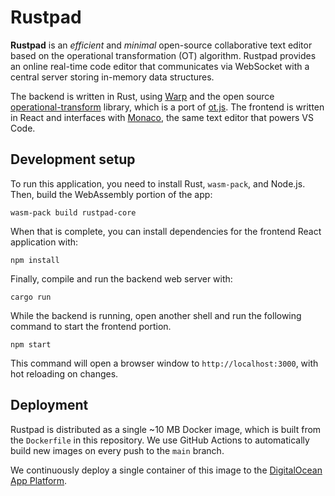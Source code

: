# Rustpad

**Rustpad** is an _efficient_ and _minimal_ open-source collaborative text
editor based on the operational transformation (OT) algorithm. Rustpad provides
an online real-time code editor that communicates via WebSocket with a central
server storing in-memory data structures.

The backend is written in Rust, using
[Warp](https://github.com/seanmonstar/warp) and the open source
[operational-transform](https://github.com/spebern/operational-transform-rs)
library, which is a port of
[ot.js](https://github.com/Operational-Transformation/ot.js). The frontend is
written in React and interfaces with
[Monaco](https://github.com/microsoft/monaco-editor), the same text editor that
powers VS Code.

## Development setup

To run this application, you need to install Rust, `wasm-pack`, and Node.js.
Then, build the WebAssembly portion of the app:

```
wasm-pack build rustpad-core
```

When that is complete, you can install dependencies for the frontend React
application with:

```
npm install
```

Finally, compile and run the backend web server with:

```
cargo run
```

While the backend is running, open another shell and run the following command
to start the frontend portion.

```
npm start
```

This command will open a browser window to `http://localhost:3000`, with hot
reloading on changes.

## Deployment

Rustpad is distributed as a single ~10 MB Docker image, which is built from the
`Dockerfile` in this repository. We use GitHub Actions to automatically build
new images on every push to the `main` branch.

We continuously deploy a single container of this image to the
[DigitalOcean App Platform](https://www.digitalocean.com/products/app-platform/).
